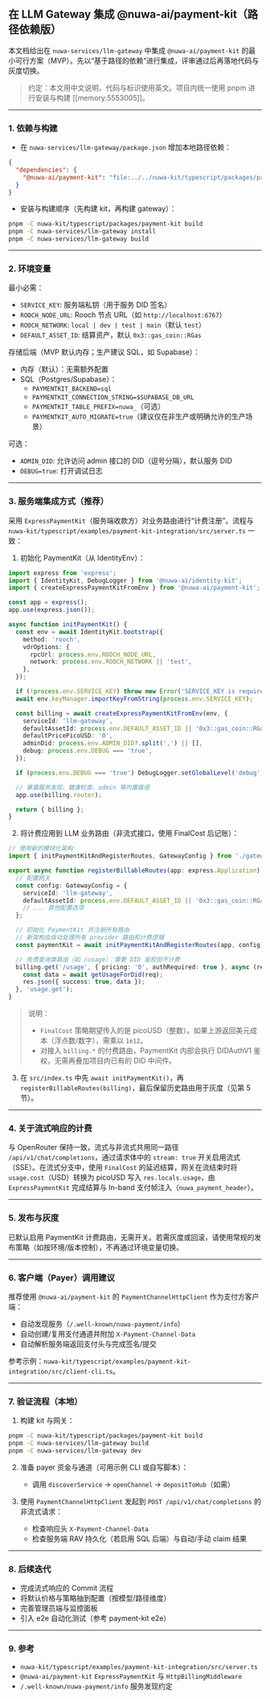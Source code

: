 ## 在 LLM Gateway 集成 @nuwa-ai/payment-kit（路径依赖版）

本文档给出在 `nuwa-services/llm-gateway` 中集成 `@nuwa-ai/payment-kit` 的最小可行方案（MVP）。先以“基于路径的依赖”进行集成，评审通过后再落地代码与灰度切换。

> 约定：本文用中文说明，代码与标识使用英文。项目内统一使用 pnpm 进行安装与构建 [[memory:5553005]]。

---

### 1. 依赖与构建

- 在 `nuwa-services/llm-gateway/package.json` 增加本地路径依赖：

```json
{
  "dependencies": {
    "@nuwa-ai/payment-kit": "file:../../nuwa-kit/typescript/packages/payment-kit"
  }
}
```

- 安装与构建顺序（先构建 kit，再构建 gateway）：

```bash
pnpm -C nuwa-kit/typescript/packages/payment-kit build
pnpm -C nuwa-services/llm-gateway install
pnpm -C nuwa-services/llm-gateway build
```

---

### 2. 环境变量

最小必需：

- `SERVICE_KEY`: 服务端私钥（用于服务 DID 签名）
- `ROOCH_NODE_URL`: Rooch 节点 URL（如 `http://localhost:6767`）
- `ROOCH_NETWORK`: `local | dev | test | main`（默认 `test`）
- `DEFAULT_ASSET_ID`: 结算资产，默认 `0x3::gas_coin::RGas`

存储后端（MVP 默认内存；生产建议 SQL，如 Supabase）：

- 内存（默认）：无需额外配置
- SQL（Postgres/Supabase）：
  - `PAYMENTKIT_BACKEND=sql`
  - `PAYMENTKIT_CONNECTION_STRING=$SUPABASE_DB_URL`
  - `PAYMENTKIT_TABLE_PREFIX=nuwa_`（可选）
  - `PAYMENTKIT_AUTO_MIGRATE=true`（建议仅在非生产或明确允许的生产场景）

可选：

- `ADMIN_DID`: 允许访问 admin 接口的 DID（逗号分隔），默认服务 DID
- `DEBUG=true`: 打开调试日志

---

### 3. 服务端集成方式（推荐）

采用 `ExpressPaymentKit`（服务端收款方）对业务路由进行“计费注册”。流程与 `nuwa-kit/typescript/examples/payment-kit-integration/src/server.ts` 一致：

1) 初始化 PaymentKit（从 IdentityEnv）：

```ts
import express from 'express';
import { IdentityKit, DebugLogger } from '@nuwa-ai/identity-kit';
import { createExpressPaymentKitFromEnv } from '@nuwa-ai/payment-kit';

const app = express();
app.use(express.json());

async function initPaymentKit() {
  const env = await IdentityKit.bootstrap({
    method: 'rooch',
    vdrOptions: {
      rpcUrl: process.env.ROOCH_NODE_URL,
      network: process.env.ROOCH_NETWORK || 'test',
    },
  });

  if (!process.env.SERVICE_KEY) throw new Error('SERVICE_KEY is required');
  await env.keyManager.importKeyFromString(process.env.SERVICE_KEY);

  const billing = await createExpressPaymentKitFromEnv(env, {
    serviceId: 'llm-gateway',
    defaultAssetId: process.env.DEFAULT_ASSET_ID || '0x3::gas_coin::RGas',
    defaultPricePicoUSD: '0',
    adminDid: process.env.ADMIN_DID?.split(',') || [],
    debug: process.env.DEBUG === 'true',
  });

  if (process.env.DEBUG === 'true') DebugLogger.setGlobalLevel('debug');

  // 暴露服务发现、健康检查、admin 等内置路径
  app.use(billing.router);

  return { billing };
}
```

2) 将计费应用到 LLM 业务路由（非流式接口，使用 FinalCost 后记账）：

```ts
// 使用新的模块化架构
import { initPaymentKitAndRegisterRoutes, GatewayConfig } from './gateway.js';

export async function registerBillableRoutes(app: express.Application) {
  // 配置网关
  const config: GatewayConfig = {
    serviceId: 'llm-gateway',
    defaultAssetId: process.env.DEFAULT_ASSET_ID || '0x3::gas_coin::RGas',
    // ... 其他配置选项
  };

  // 初始化 PaymentKit 并注册所有路由
  // 新架构会自动处理所有 provider 路由和计费逻辑
  const paymentKit = await initPaymentKitAndRegisterRoutes(app, config);

  // 免费查询类路由（如 /usage）：需要 DID 鉴权但不计费
  billing.get('/usage', { pricing: '0', authRequired: true }, async (req, res) => {
    const data = await getUsageForDid(req);
    res.json({ success: true, data });
  }, 'usage.get');
}
```

> 说明：
> - `FinalCost` 策略期望传入的是 picoUSD（整数）。如果上游返回美元成本（浮点数/数字），需乘以 `1e12`。
> - 对接入 `billing.*` 的付费路由，PaymentKit 内部会执行 DIDAuthV1 鉴权，无需再叠加项目内已有的 DID 中间件。

3) 在 `src/index.ts` 中先 `await initPaymentKit()`，再 `registerBillableRoutes(billing)`，最后保留历史路由用于灰度（见第 5 节）。

---

### 4. 关于流式响应的计费

与 OpenRouter 保持一致，流式与非流式共用同一路径 `/api/v1/chat/completions`，通过请求体中的 `stream: true` 开关启用流式（SSE）。在流式分支中，使用 `FinalCost` 的延迟结算，网关在流结束时将 `usage.cost`（USD）转换为 picoUSD 写入 `res.locals.usage`，由 `ExpressPaymentKit` 完成结算与 In-band 支付帧注入（`nuwa_payment_header`）。

---

### 5. 发布与灰度

已默认启用 PaymentKit 计费路由，无需开关。若需灰度或回滚，请使用常规的发布策略（如按环境/版本控制），不再通过环境变量切换。

---

### 6. 客户端（Payer）调用建议

推荐使用 `@nuwa-ai/payment-kit` 的 `PaymentChannelHttpClient` 作为支付方客户端：

- 自动发现服务（`/.well-known/nuwa-payment/info`）
- 自动创建/复用支付通道并附加 `X-Payment-Channel-Data`
- 自动解析服务端返回支付头与完成签名/提交

参考示例：`nuwa-kit/typescript/examples/payment-kit-integration/src/client-cli.ts`。

---

### 7. 验证流程（本地）

1) 构建 kit 与网关：

```bash
pnpm -C nuwa-kit/typescript/packages/payment-kit build
pnpm -C nuwa-services/llm-gateway build
pnpm -C nuwa-services/llm-gateway dev
```

2) 准备 payer 资金与通道（可用示例 CLI 或自写脚本）：
   - 调用 `discoverService` → `openChannel` → `depositToHub`（如需）

3) 使用 `PaymentChannelHttpClient` 发起到 `POST /api/v1/chat/completions` 的非流式请求：
   - 检查响应头 `X-Payment-Channel-Data`
   - 检查服务端 RAV 持久化（若启用 SQL 后端）与自动/手动 claim 结果

---

### 8. 后续迭代

- 完成流式响应的 Commit 流程
- 将默认价格与策略抽到配置（按模型/路径维度）
- 完善管理员端与监控面板
- 引入 e2e 自动化测试（参考 payment-kit e2e）

---

### 9. 参考

- `nuwa-kit/typescript/examples/payment-kit-integration/src/server.ts`
- `@nuwa-ai/payment-kit` `ExpressPaymentKit` 与 `HttpBillingMiddleware`
- `/.well-known/nuwa-payment/info` 服务发现约定


